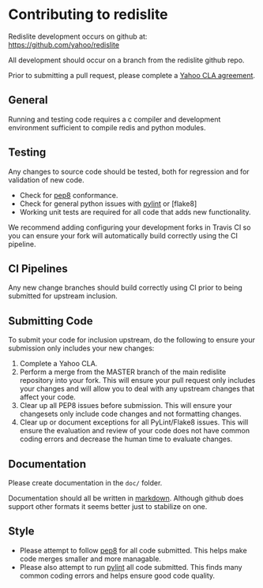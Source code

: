 Contributing to redislite
=========================
Redislite development occurs on github at:
https://github.com/yahoo/redislite

All development should occur on a branch from the redislite github repo.

Prior to submitting a pull request, please complete a <a href="https://yahoocla.herokuapp.com/">Yahoo CLA agreement</a>.

General
-------
Running and testing code requires a c compiler and development environment
sufficient to compile redis and python modules.

Testing
-------
Any changes to source code should be tested, both for regression and for
validation of new code.

* Check for [pep8] conformance.
* Check for general python issues with [pylint] or [flake8]
* Working unit tests are required for all code that adds new functionality.

We recommend adding configuring your development forks in Travis CI so you can
ensure your fork will automatically build correctly using the CI pipeline.

CI Pipelines
------------
Any new change branches should build correctly using CI prior to being
submitted for upstream inclusion.

Submitting Code
---------------
To submit your code for inclusion upstream, do the following to ensure your
submission only includes your new changes:

1.  Complete a Yahoo CLA.
2.  Perform a merge from the MASTER branch of the main redislite repository
    into your fork.  This will ensure your pull request only includes your
    changes and will allow you to deal with any upstream changes that affect
    your code.
3.  Clear up all PEP8 issues before submission.  This will ensure your
    changesets only include code changes and not formatting changes.
4.  Clear up or document exceptions for all PyLint/Flake8 issues.  This will
    ensure the evaluation and review of your code does not have common coding
    errors and decrease the human time to evaluate changes.

## Documentation

Please create documentation in the ``doc/`` folder.

Documentation should all be written in [markdown]. Although github does support 
other formats it seems better just to stabilize on one.

## Style

* Please attempt to follow [pep8] for all code submitted.  This helps make
code merges smaller and more managable.
* Please also attempt to run [pylint] all code submitted.  This finds many
common coding errors and helps ensure good code quality.

[pep8]: http://www.python.org/dev/peps/pep-0008/
[pylint]: http://pypi.python.org/pypi/pylint
[markdown]: http://daringfireball.net/projects/markdown/
[rst]: http://docutils.sourceforge.net/docs/user/rst/quickstart.html
